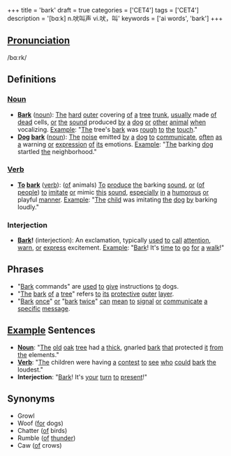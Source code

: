 +++
title = 'bark'
draft = true
categories = ['CET4']
tags = ['CET4']
description = '[bɑːk] n.吠叫声 vi.吠，叫'
keywords = ['ai words', 'bark']
+++

## [Pronunciation](/en/post/pronunciation/)
/bɑːrk/

## Definitions
### [Noun](/en/post/noun/)
- **[Bark](/en/post/bark/)** ([noun](/en/post/noun/)): [The](/en/post/the/) [hard](/en/post/hard/) [outer](/en/post/outer/) covering [of](/en/post/of/) [a](/en/post/a/) [tree](/en/post/tree/) [trunk](/en/post/trunk/), [usually](/en/post/usually/) made [of](/en/post/of/) [dead](/en/post/dead/) cells, [or](/en/post/or/) [the](/en/post/the/) [sound](/en/post/sound/) produced [by](/en/post/by/) [a](/en/post/a/) [dog](/en/post/dog/) [or](/en/post/or/) [other](/en/post/other/) [animal](/en/post/animal/) [when](/en/post/when/) vocalizing. [Example](/en/post/example/): "[The](/en/post/the/) tree's [bark](/en/post/bark/) was [rough](/en/post/rough/) [to](/en/post/to/) [the](/en/post/the/) [touch](/en/post/touch/)."
- **[Dog](/en/post/dog/) [bark](/en/post/bark/)** ([noun](/en/post/noun/)): [The](/en/post/the/) [noise](/en/post/noise/) emitted [by](/en/post/by/) [a](/en/post/a/) [dog](/en/post/dog/) [to](/en/post/to/) [communicate](/en/post/communicate/), [often](/en/post/often/) [as](/en/post/as/) [a](/en/post/a/) warning [or](/en/post/or/) [expression](/en/post/expression/) [of](/en/post/of/) [its](/en/post/its/) emotions. [Example](/en/post/example/): "[The](/en/post/the/) barking [dog](/en/post/dog/) startled [the](/en/post/the/) neighborhood."

### [Verb](/en/post/verb/)
- **[To](/en/post/to/) [bark](/en/post/bark/)** ([verb](/en/post/verb/)): ([of](/en/post/of/) animals) [To](/en/post/to/) [produce](/en/post/produce/) [the](/en/post/the/) barking [sound](/en/post/sound/), [or](/en/post/or/) ([of](/en/post/of/) [people](/en/post/people/)) [to](/en/post/to/) [imitate](/en/post/imitate/) [or](/en/post/or/) mimic [this](/en/post/this/) [sound](/en/post/sound/), [especially](/en/post/especially/) [in](/en/post/in/) [a](/en/post/a/) [humorous](/en/post/humorous/) [or](/en/post/or/) playful [manner](/en/post/manner/). [Example](/en/post/example/): "[The](/en/post/the/) [child](/en/post/child/) was imitating [the](/en/post/the/) [dog](/en/post/dog/) [by](/en/post/by/) barking loudly."

### Interjection
- **[Bark](/en/post/bark/)!** (interjection): An exclamation, typically [used](/en/post/used/) [to](/en/post/to/) [call](/en/post/call/) [attention](/en/post/attention/), [warn](/en/post/warn/), [or](/en/post/or/) [express](/en/post/express/) excitement. [Example](/en/post/example/): "[Bark](/en/post/bark/)! It's [time](/en/post/time/) [to](/en/post/to/) [go](/en/post/go/) [for](/en/post/for/) [a](/en/post/a/) [walk](/en/post/walk/)!"

## Phrases
- "[Bark](/en/post/bark/) commands" are [used](/en/post/used/) [to](/en/post/to/) [give](/en/post/give/) instructions [to](/en/post/to/) dogs.
- "[The](/en/post/the/) [bark](/en/post/bark/) [of](/en/post/of/) [a](/en/post/a/) [tree](/en/post/tree/)" refers [to](/en/post/to/) [its](/en/post/its/) [protective](/en/post/protective/) [outer](/en/post/outer/) [layer](/en/post/layer/).
- "[Bark](/en/post/bark/) [once](/en/post/once/)" [or](/en/post/or/) "[bark](/en/post/bark/) [twice](/en/post/twice/)" [can](/en/post/can/) [mean](/en/post/mean/) [to](/en/post/to/) [signal](/en/post/signal/) [or](/en/post/or/) [communicate](/en/post/communicate/) [a](/en/post/a/) [specific](/en/post/specific/) [message](/en/post/message/).

## [Example](/en/post/example/) Sentences
- **[Noun](/en/post/noun/)**: "[The](/en/post/the/) [old](/en/post/old/) [oak](/en/post/oak/) [tree](/en/post/tree/) had [a](/en/post/a/) [thick](/en/post/thick/), gnarled [bark](/en/post/bark/) [that](/en/post/that/) protected [it](/en/post/it/) [from](/en/post/from/) [the](/en/post/the/) elements."
- **[Verb](/en/post/verb/)**: "[The](/en/post/the/) children were having [a](/en/post/a/) [contest](/en/post/contest/) [to](/en/post/to/) [see](/en/post/see/) [who](/en/post/who/) [could](/en/post/could/) [bark](/en/post/bark/) [the](/en/post/the/) loudest."
- **Interjection**: "[Bark](/en/post/bark/)! It's [your](/en/post/your/) [turn](/en/post/turn/) [to](/en/post/to/) [present](/en/post/present/)!"

## Synonyms
- Growl
- Woof ([for](/en/post/for/) dogs)
- Chatter ([of](/en/post/of/) birds)
- Rumble ([of](/en/post/of/) [thunder](/en/post/thunder/))
- Caw ([of](/en/post/of/) crows)
